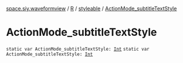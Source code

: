[space.siy.waveformview](../../index.md) / [R](../index.md) / [styleable](index.md) / [ActionMode_subtitleTextStyle](./-action-mode_subtitle-text-style.md)

# ActionMode_subtitleTextStyle

`static var ActionMode_subtitleTextStyle: `[`Int`](https://kotlinlang.org/api/latest/jvm/stdlib/kotlin/-int/index.html)
`static var ActionMode_subtitleTextStyle: `[`Int`](https://kotlinlang.org/api/latest/jvm/stdlib/kotlin/-int/index.html)